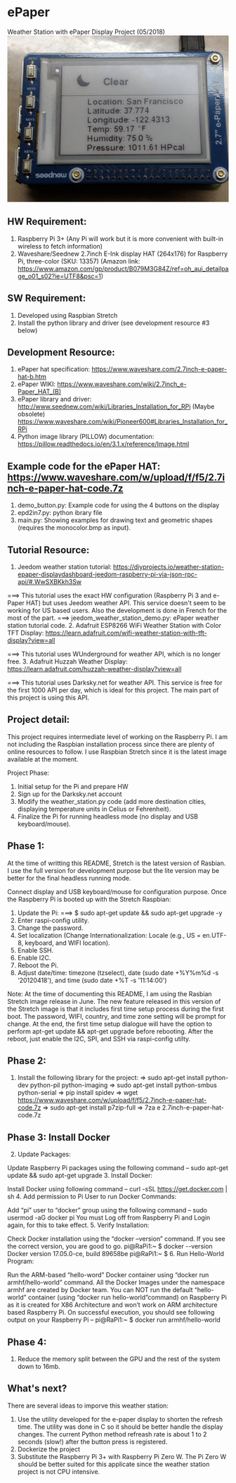 # ePaper
Weather Station with ePaper Display Project (05/2018)
![text](https://github.com/nsxlai/ePaper/blob/master/IMG_20180611_230516.jpg)

HW Requirement:
---------------
1. Raspberry Pi 3+ (Any Pi will work but it is more convenient with built-in wireless to fetch information)
2. Waveshare/Seednew 2.7inch E-Ink display HAT (264x176) for Raspberry Pi, three-color (SKU: 13357)
(Amazon link: https://www.amazon.com/gp/product/B079M3G84Z/ref=oh_aui_detailpage_o01_s02?ie=UTF8&psc=1)

SW Requirement:
---------------
1. Developed using Raspbian Stretch
2. Install the python library and driver (see development resource #3 below)

Development Resource:
---------------------
1. ePaper hat specification: https://www.waveshare.com/2.7inch-e-paper-hat-b.htm
2. ePaper WIKI: https://www.waveshare.com/wiki/2.7inch_e-Paper_HAT_(B)
3. ePaper library and driver: http://www.seednew.com/wiki/Libraries_Installation_for_RPi (Maybe obsolete)
                              https://www.waveshare.com/wiki/Pioneer600#Libraries_Installation_for_RPi
4. Python image library (PILLOW) documentation: https://pillow.readthedocs.io/en/3.1.x/reference/Image.html

Example code for the ePaper HAT: https://www.waveshare.com/w/upload/f/f5/2.7inch-e-paper-hat-code.7z
--------------------------------
1. demo_button.py: Example code for using the 4 buttons on the display
2. epd2in7.py: python ibrary file
3. main.py: Showing examples for drawing text and geometric shapes (requires the monocolor.bmp as input).

Tutorial Resource:
------------------
1. Jeedom weather station tutorial: https://diyprojects.io/weather-station-epaper-displaydashboard-jeedom-raspberry-pi-via-json-rpc-api/#.WwSXBKkh3Sw

===> This tutorial uses the exact HW configuration (Raspberry Pi 3 and e-Paper HAT) but uses Jeedom weather API. This service doesn't seem to be working for US based users. Also the development is done in French for the most of the part.
===> jeedom_weather_station_demo.py: ePaper weather station tutorial code.
2. Adafruit ESP8266 WiFi Weather Station with Color TFT Display: https://learn.adafruit.com/wifi-weather-station-with-tft-display?view=all

===> This tutorial uses WUnderground for weather API, which is no longer free.
3. Adafruit Huzzah Weather Display: https://learn.adafruit.com/huzzah-weather-display?view=all

===> This tutorial uses Darksky.net for weather API. This service is free for the first 1000 API per day, which is ideal for this project. The main part of this project is using this API.

Project detail:
---------------
This project requires intermediate level of working on the Raspberry Pi. I am not including the Raspbian installation process since
there are plenty of online resources to follow. I use Raspbian Stretch since it is the latest image available at the moment.

   Project Phase:
   1. Initial setup for the Pi and prepare HW
   2. Sign up for the Darksky.net account
   3. Modify the weather_station.py code (add more destination cities, displaying temperature units in Celius or Fehrenheit).
   4. Finalize the Pi for running headless mode (no display and USB keyboard/mouse).


Phase 1:
--------
At the time of writting this README, Stretch is the latest version of Rasbian. I use the full version for development purpose but the lite version may be better for the final headless running mode.

Connect display and USB keyboard/mouse for configuration purpose. Once the Raspberry Pi is booted up with the Stretch Raspbian:
1. Update the Pi: ===> $ sudo apt-get update && sudo apt-get upgrade -y
2. Enter raspi-config utility.
3. Change the password.
4. Set localization (Change Internationalization: Locale (e.g., US = en.UTF-8, keyboard, and WIFI location).
5. Enable SSH.
6. Enable I2C.
7. Reboot the Pi.
8. Adjust date/time: timezone (tzselect), date (sudo date +%Y%m%d -s ‘20120418'), and time (sudo date +%T -s '11:14:00')

Note: At the time of documenting this README, I am using the Rasbian Stretch image release in June. The new feature released in this version of the Stretch image is that it includes first time setup process during the first boot. The password, WIFI, country, and time zone setting will be prompt for change. At the end, the first time setup dialogue will have the option to perform apt-get update && apt-get upgrade before rebooting. After the reboot, just enable the I2C, SPI, and SSH via raspi-config utilty.

## Phase 2:
1. Install the following library for the project:
=> sudo apt-get install python-dev python-pil python-imaging
=> sudo apt-get install python-smbus python-serial
=> pip install spidev
=> wget https://www.waveshare.com/w/upload/f/f5/2.7inch-e-paper-hat-code.7z
=> sudo apt-get install p7zip-full
=> 7za e 2.7inch-e-paper-hat-code.7z

## Phase 3: Install Docker
2. Update Packages:

Update Raspberry Pi packages using the following command –
sudo apt-get update && sudo apt-get upgrade
3. Install Docker:

Install Docker using following command –
curl -sSL https://get.docker.com | sh
4. Add permission to Pi User to run Docker Commands:

Add “pi” user to “docker” group using the following command –
sudo usermod -aG docker pi
You must Log off from Raspberry Pi and Login again, for this to take effect.
5. Verify Installation:

Check Docker installation using the “docker –version” command. If you see the correct version, you are good to go.
pi@RaPi1:~ $ docker --version
Docker version 17.05.0-ce, build 89658be
pi@RaPi1:~ $
6. Run Hello-World Program:

Run the ARM-based “hello-word” Docker container using “docker run armhf/hello-world” command. All the Docker Images under the namespace armhf are created by Docker team.
You can NOT run the default “hello-world” container (using “docker run hello-world”command) on Raspberry Pi as it is created for X86 Architecture and won’t work on ARM architecture based Raspberry Pi.
On successful execution, you should see following output on your Raspberry Pi –
pi@RaPi1:~ $ docker run armhf/hello-world


## Phase 4:
1. Reduce the memory split between the GPU and the rest of the system down to 16mb.

## What's next?
There are several ideas to imporve this weather station:
1. Use the utility developed for the e-paper display to shorten the refresh time. The utility was done in C so it should be better handle the display changes. The current Python method refreash rate is about 1 to 2 seconds (slow!) after the button press is registered.
2. Dockerize the project
3. Substitute the Raspberry Pi 3+ with Raspberry Pi Zero W. The Pi Zero W should be better suited for this applicate since the weather station project is not CPU intensive.
